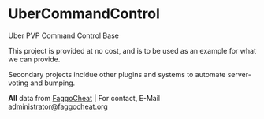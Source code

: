 # UberCommandControl
Uber PVP Command Control Base

This project is provided at no cost, and is to be used as an example for what we can provide.

Secondary projects incldue other plugins and systems to automate server-voting and bumping.

**All** data from [FaggoCheat](https://faggocheat.org/) | For contact, E-Mail [administrator@faggocheat.org](mailto:administrator@faggocheat.org)
